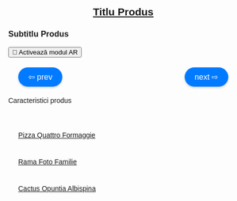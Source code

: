 <!DOCTYPE html>
<html lang="ro">
<head>
    <meta charset="UTF-8">
    <meta name="viewport" content="width=device-width, initial-scale=1.0">
    <title>Produse de calitate superioară</title>
    <script type="module" src="https://unpkg.com/@google/model-viewer"></script>
    <style>
        body {
            margin: 0;
            padding: 0;
            font-family: Arial, sans-serif;
        }
        model-viewer {
            width: 100%;
            height: 400px;
        }
        .navigation {
            display: flex;
            justify-content: space-between;
            margin-top: 20px;
            padding: 0 20px;
        }
        .nav-button {
            cursor: pointer;
            background-color: #007BFF;
            border: none;
            border-radius: 20px;
            padding: 10px 20px;
            font-size: 16px;
            color: white;
            box-shadow: 0 2px 4px rgba(0, 0, 0, 0.2);
            transition: background-color 0.3s, box-shadow 0.3s;
        }
        .nav-button:hover {
            background-color: #0056b3;
            box-shadow: 0 4px 8px rgba(0, 0, 0, 0.3);
        }
        .content {
            max-width: 800px;
            margin: auto;
            padding: 20px;
        }
        .features {
            margin-top: 20px;
            margin-bottom: 40px;
        }
        .links {
            display: flex;
            flex-direction: column;
            align-items: flex-start;
            gap: 10px;
            margin-left: 20px;
            margin-top: 0;
            margin-bottom: 0;
        }
    </style>
</head>
<body>

<div class="content">
    <h2 style="text-align: center;"><a id="mainTitle" href="#" target="_blank">Titlu Produs</a></h2>
    <div class="model-and-navigation">
        <h3 id="subtitle">Subtitlu Produs</h3>
        <model-viewer id="modelViewer" src="Avatar4.glb" ios-src="Avatar4.usdz" ar ar-modes="webxr scene-viewer quick-look" camera-controls auto-rotate environment-image="neutral" shadow-intensity="1" alt="Produs">
            <button slot="ar-button" class="ar-button">
                <span class="levitate">👋</span> Activează modul AR
            </button>
        </model-viewer>
        <div class="navigation">
            <button type="button" class="nav-button" onclick="changeModel(-1)">⇦ prev</button>
            <button type="button" class="nav-button" onclick="changeModel(1)">next ⇨</button>
        </div>
    </div>
    <div class="features" id="features">
        <p>Caracteristici produs</p>
    </div>
    <div class="links">
        <p><a href="https://manomotion2k24.github.io/Pizza/" target="_blank">Pizza Quattro Formaggie</a></p>
        <p><a href="https://manomotion2k24.github.io/My-Beloved-Girl/" target="_blank">Rama Foto Familie</a></p>
        <p><a href="https://manomotion2k24.github.io/cactus/" target="_blank">Cactus Opuntia Albispina</a></p>
    </div>
</div>

<script>
    const models = [
        { file: "guler2.glb", iosFile: "guler2.usdz", title: "Cumpara acum Guler masaj", url: "https://unizdrav.ro/produse/4021/guler-de-masaj-pentru-gat-si-umeri-unizdrav", subtitle: "Guler de masaj pentru gât și umeri", features: "✔️Pornirea și oprirea căldurii<br>✔️Schimbarea rotației capetelor de masaj<br>✔️3 niveluri de intensitate<br>✔️Oprire automată" },
        { file: "scaun.glb", iosFile: "scaun.usdz", title: "Cumpara acum Scaun sufragerie stofă", url: "https://acaju.ro/products/scaun-tapitat-k365-rosu-52x57x90-cm?gad_source=1", subtitle: "Scaun tapițat", features: "✔️Produsul nu este montat<br>✔️Asamblarea este rapida si usoara<br>✔️otel acoperit cu pulbere" },
        { file: "Avatar4.glb", iosFile: "Avatar4.usdz", title: "Cumpara acum Nike sport shoes", url: "https://www.nike.com/ro/t/free-metcon-4-workout-shoes-2g2hts", subtitle: "Nike Free Matcon, rosu", features: "✔️Flexibility for Speed<br>✔️Stability for Strength<br>✔️Blast From the Past" }
    ];
    let currentIndex = 2;

    function changeModel(step) {
        currentIndex += step;

        if (currentIndex >= models.length) {
            currentIndex = 0;
        } else if (currentIndex < 0) {
            currentIndex = models.length - 1;
        }

        updateModel();
    }

    function updateModel() {
        const model = models[currentIndex];
        const viewer = document.getElementById('modelViewer');
        const titleElement = document.getElementById('mainTitle');
        const subtitleElement = document.getElementById('subtitle');
        const featuresElement = document.getElementById('features');

        viewer.src = model.file;
        viewer.setAttribute('ios-src', model.iosFile);
        viewer.alt = model.subtitle;
        titleElement.href = model.url;
        titleElement.textContent = model.title;
        subtitleElement.textContent = model.subtitle;
        featuresElement.innerHTML = model.features;
    }

    updateModel();
</script>

</body>
</html>
